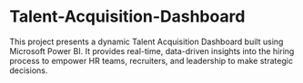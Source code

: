 # Talent-Acquisition-Dashboard
This project presents a dynamic Talent Acquisition Dashboard built using Microsoft Power BI. It provides real-time, data-driven insights into the hiring process to empower HR teams, recruiters, and leadership to make strategic decisions.
